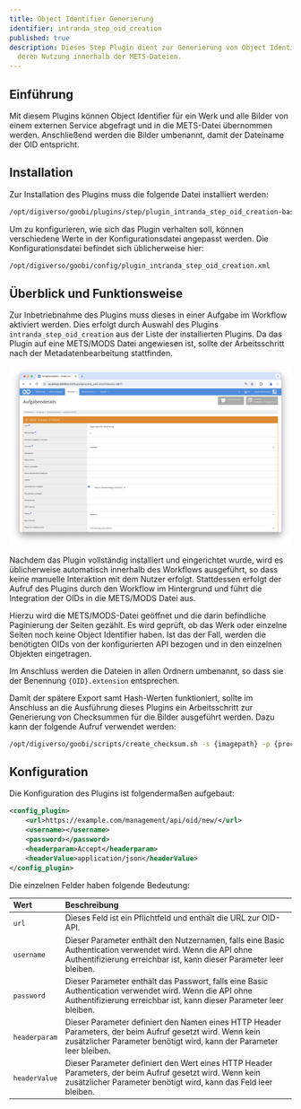```yaml
---
title: Object Identifier Generierung
identifier: intranda_step_oid_creation
published: true
description: Dieses Step Plugin dient zur Generierung von Object Identifiern (OID) und
  deren Nutzung innerhalb der METS-Dateien.
---
```

## Einführung
Mit diesem Plugins können Object Identifier für ein Werk und alle Bilder von einem externen Service abgefragt und in die METS-Datei übernommen werden. Anschließend werden die Bilder umbenannt, damit der Dateiname der OID entspricht.


## Installation
Zur Installation des Plugins muss die folgende Datei installiert werden:

```xml
/opt/digiverso/goobi/plugins/step/plugin_intranda_step_oid_creation-base.jar
```

Um zu konfigurieren, wie sich das Plugin verhalten soll, können verschiedene Werte in der Konfigurationsdatei angepasst werden. Die Konfigurationsdatei befindet sich üblicherweise hier:

```xml
/opt/digiverso/goobi/config/plugin_intranda_step_oid_creation.xml
```


## Überblick und Funktionsweise
Zur Inbetriebnahme des Plugins muss dieses in einer Aufgabe im Workflow aktiviert werden. Dies erfolgt durch Auswahl des Plugins `intranda_step_oid_creation` aus der Liste der installierten Plugins. Da das Plugin auf eine METS/MODS Datei angewiesen ist, sollte der Arbeitsschritt nach der Metadatenbearbeitung stattfinden.

![Auswahl des Plugins zur Durchführung des Arbeitsschrittes](screen1_de.png)

Nachdem das Plugin vollständig installiert und eingerichtet wurde, wird es üblicherweise automatisch innerhalb des Workflows ausgeführt, so dass keine manuelle Interaktion mit dem Nutzer erfolgt. Stattdessen erfolgt der Aufruf des Plugins durch den Workflow im Hintergrund und führt die Integration der OIDs in die METS/MODS Datei aus.

Hierzu wird die METS/MODS-Datei geöffnet und die darin befindliche Paginierung der Seiten gezählt. Es wird geprüft, ob das Werk oder einzelne Seiten noch keine Object Identifier haben. Ist das der Fall, werden die benötigten OIDs von der konfigurierten API bezogen und in den einzelnen Objekten eingetragen.

Im Anschluss werden die Dateien in allen Ordnern umbenannt, so dass sie der Benennung `{OID}.extension` entsprechen.

Damit der spätere Export samt Hash-Werten funktioniert, sollte im Anschluss an die Ausführung dieses Plugins ein Arbeitsschritt zur Generierung von Checksummen für die Bilder ausgeführt werden. Dazu kann der folgende Aufruf verwendet werden:

```bash
/opt/digiverso/goobi/scripts/create_checksum.sh -s {imagepath} -p {processpath}
```


## Konfiguration 
Die Konfiguration des Plugins ist folgendermaßen aufgebaut:

```xml
<config_plugin>
    <url>https://example.com/management/api/oid/new/</url>
    <username></username>
    <password></password>
    <headerparam>Accept</headerparam>
    <headerValue>application/json</headerValue>
</config_plugin>
```

Die einzelnen Felder haben folgende Bedeutung:

| Wert | Beschreibung |
| :--- | :--- |
| `url` | Dieses Feld ist ein Pflichtfeld und enthält die URL zur OID-API. |
| `username` | Dieser Parameter enthält den Nutzernamen, falls eine Basic Authentication verwendet wird. Wenn die API ohne Authentifizierung erreichbar ist, kann dieser Parameter leer bleiben. |
| `password` | Dieser Parameter enthält das Passwort, falls eine Basic Authentication verwendet wird. Wenn die API ohne Authentifizierung erreichbar ist, kann dieser Parameter leer bleiben. |
| `headerparam` | Dieser Parameter definiert den Namen eines HTTP Header Parameters, der beim Aufruf gesetzt wird. Wenn kein zusätzlicher Parameter benötigt wird, kann der Parameter leer bleiben. |
| `headerValue` | Dieser Parameter definiert den Wert eines HTTP Header Parameters, der beim Aufruf gesetzt wird. Wenn kein zusätzlicher Parameter benötigt wird, kann das Feld leer bleiben. |